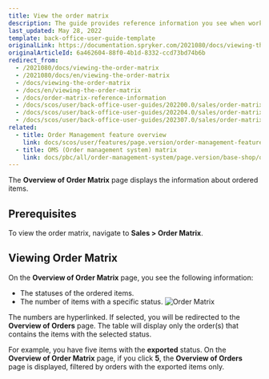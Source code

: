 ```yaml
---
title: View the order matrix
description: The guide provides reference information you see when working with the ordered items in the Back Office.
last_updated: May 28, 2022
template: back-office-user-guide-template
originalLink: https://documentation.spryker.com/2021080/docs/viewing-the-order-matrix
originalArticleId: 6a462604-88f0-4b1d-8332-ccd73bd74b6b
redirect_from:
  - /2021080/docs/viewing-the-order-matrix
  - /2021080/docs/en/viewing-the-order-matrix
  - /docs/viewing-the-order-matrix
  - /docs/en/viewing-the-order-matrix
  - /docs/order-matrix-reference-information
  - /docs/scos/user/back-office-user-guides/202200.0/sales/order-matrix/viewing-the-order-matrix.html
  - /docs/scos/user/back-office-user-guides/202204.0/sales/order-matrix/viewing-the-order-matrix.html
  - /docs/scos/user/back-office-user-guides/202307.0/sales/order-matrix/viewing-the-order-matrix.html
related:
  - title: Order Management feature overview
    link: docs/scos/user/features/page.version/order-management-feature-overview/order-management-feature-overview.html
  - title: OMS (Order management system) matrix
    link: docs/pbc/all/order-management-system/page.version/base-shop/order-management-feature-overview/oms-order-management-system-matrix.html
---
```


The **Overview of Order Matrix** page displays the information about ordered items.

## Prerequisites

To view the order matrix, navigate to **Sales&nbsp;<span aria-label="and then">></span> Order Matrix**.

## Viewing Order Matrix

On the **Overview of Order Matrix** page, you see the following information:

* The statuses of the ordered items.
* The number of items with a specific status.
![Order Matrix](https://spryker.s3.eu-central-1.amazonaws.com/docs/User+Guides/Back+Office+User+Guides/Sales/Order+Matrix/order+matrix.png)

The numbers are hyperlinked. If selected, you will be redirected to the **Overview of Orders** page. The table will display only the order(s) that contains the items with the selected status.

For example, you have five items with the **exported** status. On the **Overview of Order Matrix** page, if you click **5**, the **Overview of Orders** page is displayed, filtered by orders with the exported items only.
